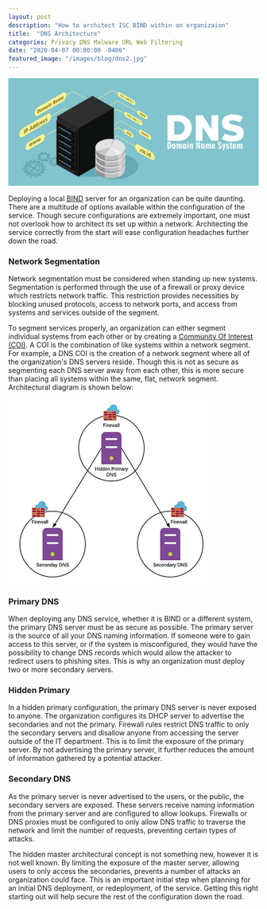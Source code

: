 ```yaml
---
layout: post
description: "How to architect ISC BIND within an organizaion"
title:  "DNS Architecture"
categories: Privacy DNS Malware URL Web Filtering 
date: "2020-04-07 00:00:00 -0400"
featured_image: "/images/blog/dns2.jpg"
---
```


![DNS Architecture](/images/blog/dns2.jpg)

Deploying a local [BIND][iscbind] server for an organization can be quite daunting. There are a multitude of options available within the configuration of the service. Though secure configurations are extremely important, one must not overlook how to architect its set up within a network. Architecting the service correctly from the start will ease configuration headaches further down the road.

### Network Segmentation

Network segmentation must be considered when standing up new systems. Segmentation is performed through the use of a firewall or proxy device which restricts network traffic. This restriction provides necessities by blocking unused protocols, access to network ports, and access from systems and services outside of the segment. 

To segment services properly, an organization can either segment individual systems from each other or by creating a [Community Of Interest (COI)][coi]. A COI is the combination of like systems within a network segment. For example, a DNS COI is the creation of a network segment where all of the organization's DNS servers reside. Though this is not as secure as segmenting each DNS server away from each other, this is more secure than placing all systems within the same, flat, network segment. Architectural diagram is shown below:

![Hidden Primary](/images/blog/hidden_primary.jpg)

### Primary DNS

When deploying any DNS service, whether it is BIND or a different system, the primary DNS server must be as secure as possible. The primary server is the source of all your DNS naming information. If someone were to gain access to this server, or if the system is misconfigured, they would have the possibility to change DNS records which would allow the attacker to redirect users to phishing sites. This is why an organization must deploy two or more secondary servers.

### Hidden Primary

In a hidden primary configuration, the primary DNS server is never exposed to anyone. The organization configures its DHCP server to advertise the secondaries and not the primary. Firewall rules restrict DNS traffic to only the secondary servers and disallow anyone from accessing the server outside of the IT department. This is to limit the exposure of the primary server. By not advertising the primary server, it further reduces the amount of information gathered by a potential attacker.

### Secondary DNS

As the primary server is never advertised to the users, or the public, the secondary servers are exposed. These servers receive naming information from the primary server and are configured to allow lookups. Firewalls or DNS proxies must be configured to only allow DNS traffic to traverse the network and limit the number of requests, preventing certain types of attacks.

The hidden master architectural concept is not something new, however it is not well known. By limiting the exposure of the master server, allowing users to only access the secondaries, prevents a number of attacks an organization could face. This is an important initial step when planning for an initial DNS deployment, or redeployment, of the service. Getting this right starting out will help secure the rest of the configuration down the road.

[iscbind]: https://www.isc.org/bind/
[coi]: https://en.wikipedia.org/wiki/Community_of_interest_(computer_security)